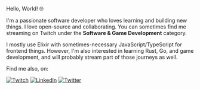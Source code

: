 Hello, World! 🤓

I'm a passionate software developer who loves learning and building new things. I love open-source and collaborating. You can sometimes find me streaming on Twitch under the **Software & Game Development** category.

I mostly use Elixir with sometimes-necessary JavaScript/TypeScript for frontend things. However, I'm also interested in learning Rust, Go, and game development, and will probably stream part of those journeys as well.

Find me also, on:

[![Twitch](https://img.shields.io/badge/twitch-%239146FF.svg?style=for-the-badge&logo=Twitch&logoColor=white)](http://twitch.tv/shyryan)
 [![LinkedIn](https://img.shields.io/badge/linkedin-%230077B5.svg?style=for-the-badge&logo=linkedin&logoColor=white)](https://www.linkedin.com/in/ryanwinchester/)
 [![Twitter](https://img.shields.io/badge/twitter-%231DA1F2.svg?style=for-the-badge&logo=Twitter&logoColor=white)](https://twitter.com/shyryanw)
